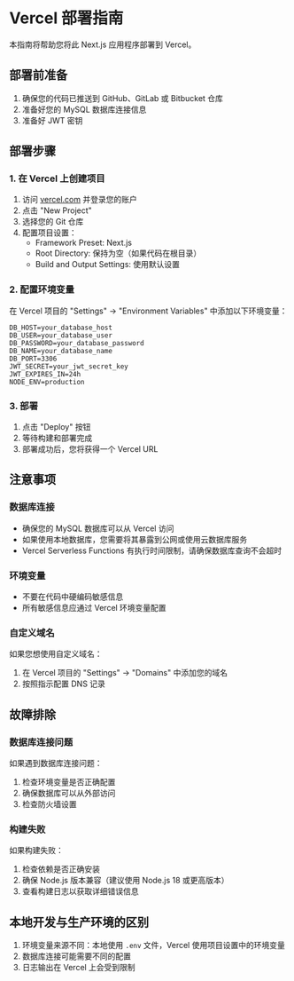 # Vercel 部署指南

本指南将帮助您将此 Next.js 应用程序部署到 Vercel。

## 部署前准备

1. 确保您的代码已推送到 GitHub、GitLab 或 Bitbucket 仓库
2. 准备好您的 MySQL 数据库连接信息
3. 准备好 JWT 密钥

## 部署步骤

### 1. 在 Vercel 上创建项目

1. 访问 [vercel.com](https://vercel.com) 并登录您的账户
2. 点击 "New Project"
3. 选择您的 Git 仓库
4. 配置项目设置：
   - Framework Preset: Next.js
   - Root Directory: 保持为空（如果代码在根目录）
   - Build and Output Settings: 使用默认设置

### 2. 配置环境变量

在 Vercel 项目的 "Settings" -> "Environment Variables" 中添加以下环境变量：

```
DB_HOST=your_database_host
DB_USER=your_database_user
DB_PASSWORD=your_database_password
DB_NAME=your_database_name
DB_PORT=3306
JWT_SECRET=your_jwt_secret_key
JWT_EXPIRES_IN=24h
NODE_ENV=production
```

### 3. 部署

1. 点击 "Deploy" 按钮
2. 等待构建和部署完成
3. 部署成功后，您将获得一个 Vercel URL

## 注意事项

### 数据库连接

- 确保您的 MySQL 数据库可以从 Vercel 访问
- 如果使用本地数据库，您需要将其暴露到公网或使用云数据库服务
- Vercel Serverless Functions 有执行时间限制，请确保数据库查询不会超时

### 环境变量

- 不要在代码中硬编码敏感信息
- 所有敏感信息应通过 Vercel 环境变量配置

### 自定义域名

如果您想使用自定义域名：
1. 在 Vercel 项目的 "Settings" -> "Domains" 中添加您的域名
2. 按照指示配置 DNS 记录

## 故障排除

### 数据库连接问题

如果遇到数据库连接问题：
1. 检查环境变量是否正确配置
2. 确保数据库可以从外部访问
3. 检查防火墙设置

### 构建失败

如果构建失败：
1. 检查依赖是否正确安装
2. 确保 Node.js 版本兼容（建议使用 Node.js 18 或更高版本）
3. 查看构建日志以获取详细错误信息

## 本地开发与生产环境的区别

1. 环境变量来源不同：本地使用 `.env` 文件，Vercel 使用项目设置中的环境变量
2. 数据库连接可能需要不同的配置
3. 日志输出在 Vercel 上会受到限制